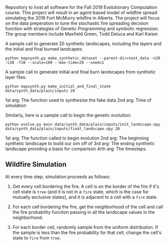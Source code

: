 Repository to host all software for the Fall 2019 Evolutionary Computation course. 
This project will result in an agent based model of wildfire spread simulating the 2016
Fort McMurry wildfire in Alberta. The project will focus on the data preperation to tune the
stochastic fire spreading decision function with strategies of Genetic Programming and 
symbolic regression. The group members include Maxfield Green, Todd Deluca and Karl Kaiser.  


A sample call to generate 20 synthetic landscapes, including the layers and the 
initial and final burned landcapes:

```
python mapsynth.py make_synthetic_dataset --parent-dir=test_data -n20 -L50 -f10 --scale=100 --max-time=20 --seed=1
```


A sample call to generate initial and final burn landscapes from 
synthetic layer files:

```
python mapsynth.py make_initial_and_final_state data/synth_data/plain/inputs 20
```

1st arg: The function used to synthesize the fake data
2nd arg: Time of simulation

Similarly, here is a sample call to begin the genetic evolution:

```
python evolve.py main data/synth_data/plain/inputs/init_landscape.npy data/synth_data/plain/inputs/final_landscape.npy 20
```

1st arg: The function called to begin evolution
2nd arg: The beginning synthetic landscape to build our sim off of
3rd arg: The ending synthetic landscape providing a basis for comparison
4rth arg: The timesteps.

## Wildfire Simulation

At every time step, simulation proceeds as follows:

1. Get every cell bordering the fire. A cell is on the border of the fire if it's cell 
state is `tree` (and it is not in a `fire` state, which is the case for mutually exclusive states),
and it is adjacent to a cell with a `fire` state.

2. For each cell bordering the fire, get the neighborhood of the cell and call the fire probability function
passing in all the landscape values in the neighborhood.

3. For each border cell, randomly sample from the uniform distribution. If the sample is less than the fire
probability for that cell, change the cell's state to `fire` from `tree`.
